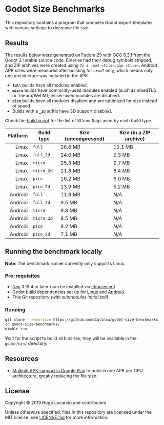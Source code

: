 # Godot Size Benchmarks

This repository contains a program that compiles Godot export templates with
various settings to decrease file size.

## Results

The results below were generated on Fedora 29 with GCC 8.3.1 from the Godot 3.1
stable source code. Binaries had their debug symbols stripped, and ZIP archives
were created using `7z a -mx9 <file>.zip <file>`. Android APK sizes were
measured after building for `armv7` only, which means only one architecture
was included in the APK.

- **`full`** builds have all modules enabled.
- **`micro`** builds have commonly-used modules enabled (such as mbedTLS or
  Theora/WebM); lesser-used modules are disabled.
- **`pico`** builds have all modules disabled and are optimized for size instead
  of speed.
- Builds with a **`_2d`** suffix have 3D support disabled.

Check the [build script](src/godot_size_benchmarks.nim) for the list of SCons
flags used by each build type.

| Platform | Build type | Size (uncompressed) | Size (in a ZIP archive) |
| -------: | ---------- | ------------------- | ----------------------- |
|    Linux | `full`     | 28.6 MB             | 11.1 MB                 |
|    Linux | `full_2d`  | 24.0 MB             | 9.3 MB                  |
|    Linux | `micro`    | 25.3 MB             | 9.7 MB                  |
|    Linux | `micro_2d` | 21.8 MB             | 8.4 MB                  |
|    Linux | `pico`     | 16.2 MB             | 6.0 MB                  |
|    Linux | `pico_2d`  | 13.9 MB             | 5.2 MB                  |
|  Android | `full`     | 11.9 MB             | *N/A*                   |
|  Android | `full_2d`  | 9.5 MB              | *N/A*                   |
|  Android | `micro`    | 9.8 MB              | *N/A*                   |
|  Android | `micro_2d` | 8.5 MB              | *N/A*                   |
|  Android | `pico`     | 8.2 MB              | *N/A*                   |
|  Android | `pico_2d`  | 7.1 MB              | *N/A*                   |

## Running the benchmark locally

**Note:** The benchmark runner currently only supports Linux.

### Pre-requisites

- [Nim](https://nim-lang.org/) 0.19.4 or later (can be installed via
  [choosenim](https://github.com/dom96/choosenim)).
- Godot build dependencies set up for
  [Linux](https://docs.godotengine.org/en/latest/development/compiling/compiling_for_x11.html)
  and
  [Android](http://docs.godotengine.org/en/latest/development/compiling/compiling_for_android.html).
- This Git repository _(with submodules initialized)_.

### Running

```bash
git clone --recursive https://github.com/Calinou/godot-size-benchmarks.git
cd godot-size-benchmarks/
nimble run
```

Wait for the script to build all binaries; they will be available in the
`godot/bin/` directory.

## Resources

- [Multiple APK support in Google Play](https://developer.android.com/google/play/publishing/multiple-apks)
  to publish one APK per CPU architecture, greatly reducing the file size.

## License

Copyright © 2019 Hugo Locurcio and contributors

Unless otherwise specified, files in this repository are licensed under the MIT
license; see [LICENSE.md](LICENSE.md) for more information.
